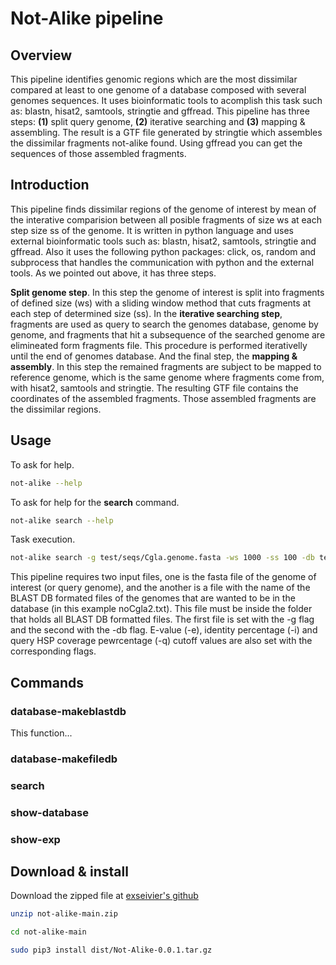 # Not-Alike pipeline

## Overview

This pipeline identifies genomic regions which are the most dissimilar compared at least to one genome of a database composed with several genomes sequences. It uses bioinformatic tools to acomplish this task such as: blastn, hisat2, samtools, stringtie and gffread. This pipeline has three steps: **(1)** split query genome, **(2)** iterative searching and **(3)** mapping & assembling. The result is a GTF file generated by stringtie which assembles the dissimilar fragments not-alike found. Using gffread you can get the sequences of those assembled fragments.

## Introduction

This pipeline finds dissimilar regions of the genome of interest by mean of the interative comparision between all posible fragments of size ws at each step size ss of the genome. It is written in python language and uses external bioinformatic tools such as: blastn, hisat2, samtools, stringtie and gffread. Also it uses the following python packages: click, os, random and subprocess that handles the communication with python and the external tools. As we pointed out above, it has three steps.

**Split genome step**. In this step the genome of interest is split into fragments of defined size (ws) with a sliding window method that cuts fragments at each step of determined size (ss). In the **iterative searching step**, fragments are used as query to search the genomes database, genome by genome, and fragments that hit a subsequence of the searched genome are elimineated form fragments file. This procedure is performed iterativelly until the end of genomes database. And the final step, the **mapping & assembly**. In this step the remained fragments are subject to be mapped to reference genome, which is the same genome where fragments come from, with hisat2, samtools and stringtie. The resulting GTF file contains the coordinates of the assembled fragments. Those assembled fragments are the dissimilar regions.


## Usage

To ask for help.

```bash
not-alike --help
```

To ask for help for the **search** command.

```bash
not-alike search --help
```

Task execution.

```bash
not-alike search -g test/seqs/Cgla.genome.fasta -ws 1000 -ss 100 -db test/db/noCgla2.txt -e 10 -i 50 -q 50 -t megablast -c 'Leave a comment encolsed by single quotes'
```

This pipeline requires two input files, one is the fasta file of the genome of interest (or query genome), and the another is a file with the name of the BLAST DB formated files of the genomes that are wanted to be in the database (in this example noCgla2.txt). This file must be inside the folder that holds all BLAST DB formatted files. The first file is set with the -g flag and the second with the -db flag. E-value (-e), identity percentage (-i) and query HSP coverage pewrcentage (-q) cutoff values are also set with the corresponding flags.

## Commands

### database-makeblastdb

This function...

### database-makefiledb

### search

### show-database

### show-exp

## Download & install


Download the zipped file at [exseivier's github](https://www.github.com/exseivier/not-alike-0.1.1)

```bash
unzip not-alike-main.zip

cd not-alike-main

sudo pip3 install dist/Not-Alike-0.0.1.tar.gz
```
